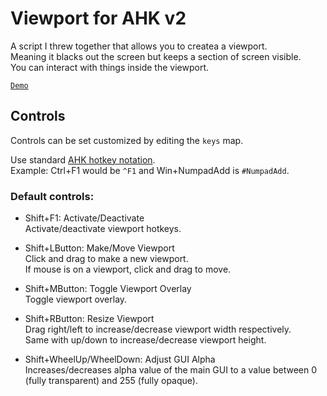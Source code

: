 # Viewport for AHK v2

A script I threw together that allows you to createa a viewport.  
Meaning it blacks out the screen but keeps a section of screen visible.  
You can interact with things inside the viewport.

[`Demo`](https://i.imgur.com/HmqTXxu.mp4)

## Controls
Controls can be set customized by editing the `keys` map.  

Use standard [AHK hotkey notation](https://www.autohotkey.com/docs/v2/Hotkeys.htm).  
Example: Ctrl+F1 would be `^F1` and Win+NumpadAdd is `#NumpadAdd`.  

### Default controls:

* Shift+F1: Activate/Deactivate  
Activate/deactivate viewport hotkeys.

* Shift+LButton: Make/Move Viewport  
Click and drag to make a new viewport.  
If mouse is on a viewport, click and drag to move.

* Shift+MButton: Toggle Viewport Overlay  
Toggle viewport overlay.

* Shift+RButton:  Resize Viewport  
Drag right/left to increase/decrease viewport width respectively.  
Same with up/down to increase/decrease viewport height.

* Shift+WheelUp/WheelDown: Adjust GUI Alpha  
Increases/decreases alpha value of the main GUI to a value between 0 (fully transparent) and 255 (fully opaque).  

